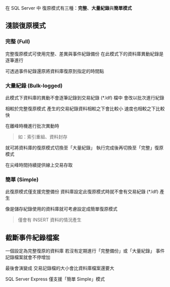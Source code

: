 在 SQL Server 中
復原模式有三種：**完整**、**大量紀錄**與**簡單模式**

## 淺談復原模式

### 完整 (Full)

完整復原模式可使用完整、差異與事件紀錄備份
在此模式下的資料庫異動紀錄是逐筆進行

可透過事件紀錄還原將資料庫復原到指定的時間點

### 大量紀錄 (Bulk-logged)

此模式下資料庫的異動不會逐筆記錄到交易紀錄 (*.ldf) 檔中
會改以批次進行紀錄

相較於完整復原模式
產生的交易紀錄資料相較之下會比較小
速度也相較之下比較快

在離峰時機進行批次異動時

> 如：索引重組、資料封存

就可將資料庫的復原模式切換至「大量紀錄」
執行完成後再切換至「完整」復原模式

在尖峰時間持續提供線上交易存取

### 簡單 (Simple)

此復原模式僅支援完整備份
資料庫設定此復原模式時就不會有交易紀錄 (*.ldf) 產生

像是儲存紀錄使用的資料庫就可考慮設定成簡單復原模式

> 僅會有 INSERT 資料的情況產生

## 截斷事件紀錄檔案

一個設定為完整復原的資料庫
若沒有定期進行「完整備份」或「大量紀錄」
事件記錄檔案就會不停增加

最後會演變成
交易記錄檔的大小會比資料庫檔案還要大

SQL Server Express 僅支援「簡單 Simple」模式